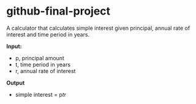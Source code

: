 # github-final-project

A calculator that calculates simple interest given principal, annual rate of interest and time period in years.

<strong>Input:</strong>
   - p, principal amount
   - t, time period in years
   - r, annual rate of interest
   
<strong>Output</strong>
   - simple interest = p*t*r
